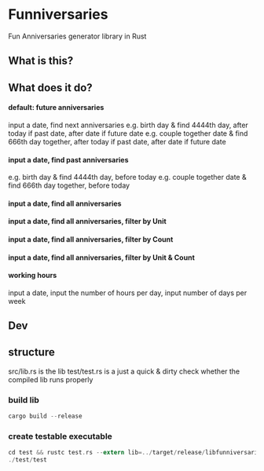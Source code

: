 # Funniversaries

Fun Anniversaries generator library in Rust

## What is this?

## What does it do?

#### default: future anniversaries
input a date, find next anniversaries
e.g. birth day & find 4444th day, after today if past date, after date if future date
e.g. couple together date & find 666th day together, after today if past date, after date if future date

#### input a date, find past anniversaries
e.g. birth day & find 4444th day, before today
e.g. couple together date & find 666th day together, before today

#### input a date, find all anniversaries

#### input a date, find all anniversaries, filter by Unit

#### input a date, find all anniversaries, filter by Count

#### input a date, find all anniversaries, filter by Unit & Count

#### working hours
input a date, input the number of hours per day, input number of days per week

## Dev

## structure

src/lib.rs is the lib
test/test.rs is a just a quick & dirty check whether the compiled lib runs properly

### build lib

```rust
cargo build --release
```

### create testable executable

```rust
cd test && rustc test.rs --extern lib=../target/release/libfunniversaries.rlib && cd ..
./test/test
```
